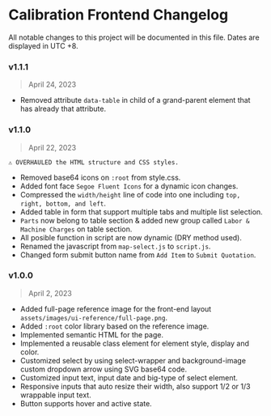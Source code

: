 # Calibration Frontend Changelog
All notable changes to this project will be documented in this file. Dates are displayed in UTC +8.


### v1.1.1
> April 24, 2023
- Removed attribute `data-table` in child of a grand-parent element that has already that attribute.

### v1.1.0
> April 22, 2023

`⚠️ OVERHAULED the HTML structure and CSS styles.`
- Removed base64 icons on `:root` from style.css.
- Added font face `Segoe Fluent Icons` for a dynamic icon changes.
- Compressed the `width/height` line of code into one including `top, right, bottom, and left`.
- Added table in form that support multiple tabs and multiple list selection.
- `Parts` now belong to table section & added new group called `Labor & Machine Charges` on table section.
- All posible function in script are now dynamic (DRY method used).
- Renamed the javascript from `map-select.js` to `script.js`.
- Changed form submit button name from `Add Item` to `Submit Quotation`.

### v1.0.0
> April 2, 2023
- Added full-page reference image for the front-end layout `assets/images/ui-reference/full-page.png`.
- Added `:root` color library based on the reference image.
- Implemented semantic HTML for the page.
- Implemented a reusable class element for element style, display and color.
- Customized select by using select-wrapper and background-image custom dropdown arrow using SVG base64 code.
- Customized input text, input date and big-type of select element.
- Responsive inputs that auto resize their width, also support 1/2 or 1/3 wrappable input text.
- Button supports hover and active state.
